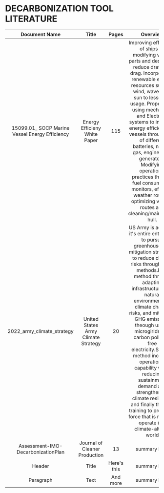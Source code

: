 # DECARBONIZATION TOOL LITERATURE

| Document Name |                                            Title |                            Pages |        Overview
| :----:        |                                             :----:|                           :----:|        :----: |
| 15099.01_ SOCP Marine Vessel Energy Efficiency |       Energy Efficieny White Paper |          115 |     Improving efficiency of ships by modifying vessel parts and designs to reduce draft and drag. Incorporating renewable energy resources such as wind, waves and sun to lessen oil usage. Proposal on using mechanical and Electrical systems to increase energy efficiency of vessels through use of different batteries, natural gas, engines and generators. Modifying operational practices through fuel consumption monitors, efficient weather routing, optimizing voyage routes and cleaning/maintaining hull.   |
| 2022_army_climate_strategy                            | United States Army Climate Strategy |   20   |   US Army is adapting it's entire enterprise to pursue greenhouse gas mitigation strategies to reduce climate risks through three methods.First method through adapting infrastructure and natural environments to climate change risks, and mitigating GHG emissions theough use of microgirids and carbon pollution free electricity.Second method increase operational capability while reducing sustainment demand and strengthening climate resilience and finally through training to prepare a force that is ready to operate in a climate-altered world |
| Assessment-IMO-DecarbonizationPlan   |              Journal of Cleaner Production        |    13     | summary here |
| Header      | Title       | Here's this   | summary here |
| Paragraph   | Text        | And more      | summary here|
